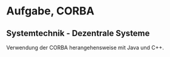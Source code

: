 # Aufgabe, CORBA

## Systemtechnik - Dezentrale Systeme

Verwendung der CORBA herangehensweise mit Java und C++.
